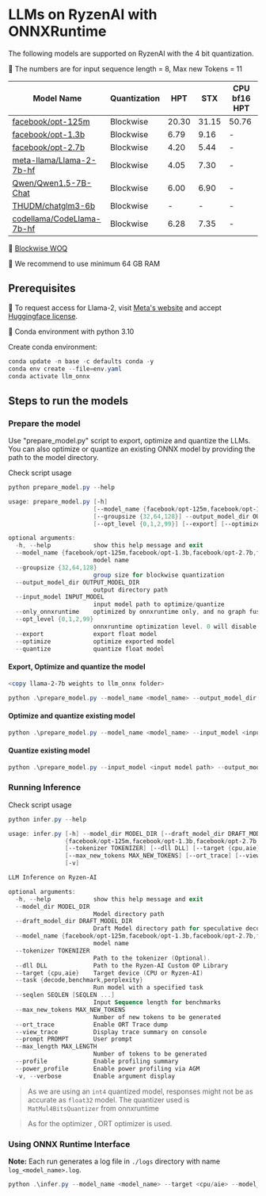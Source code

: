 # LLMs on RyzenAI with ONNXRuntime

The following models are supported on RyzenAI with the 4 bit quantization.

:pushpin: The numbers are for input sequence length = 8, Max new Tokens = 11

| Model Name                                               | Quantization |  HPT  |  STX  | CPU bf16 HPT |
|----------------------------------------------------------|--------------|-------|-------|--------------|
| [facebook/opt-125m](./opt-125m_w4abf16.md)               | Blockwise    | 20.30 | 31.15 |   50.76      |
| [facebook/opt-1.3b](./opt-1.3b_w4abf16.md)               | Blockwise    |  6.79 |  9.16 |   -          |
| [facebook/opt-2.7b](./opt-2.7b_w4abf16.md)               | Blockwise    |  4.20 |  5.44 |   -          |
| [meta-llama/Llama-2-7b-hf](./llama2_w4abf16.md)          | Blockwise    |  4.05 |  7.30 |   -          |
| [Qwen/Qwen1.5-7B-Chat](./qwen1.5-7b.md)                  | Blockwise    |  6.00 |  6.90 |   -          |
| [THUDM/chatglm3-6b](./chatglm3-6b.md)                    | Blockwise    |   -   |   -   |   -          |
| [codellama/CodeLlama-7b-hf](./codellama-7b.md)           | Blockwise    |  6.28 |  7.35 |   -          |

:pushpin: [Blockwise WOQ](https://github.com/microsoft/onnxruntime/blob/main/onnxruntime/python/tools/quantization/matmul_4bits_quantizer.py)

:pushpin: We recommend to use minimum 64 GB RAM
## Prerequisites

:pushpin: To request access for Llama-2,
visit [Meta's website](https://ai.meta.com/resources/models-and-libraries/llama-downloads/)
and accept [Huggingface license](https://huggingface.co/meta-llama/Llama-2-7b-hf).

:pushpin: Conda environment with python 3.10

Create conda environment:
```powershell
conda update -n base -c defaults conda -y
conda env create --file=env.yaml
conda activate llm_onnx
```

## Steps to run the models

### Prepare the model

Use "prepare_model.py" script to export, optimize and quantize the LLMs. You can also optimize or quantize an existing ONNX model by providing the path to the model directory.

Check script usage
```powershell
python prepare_model.py --help

usage: prepare_model.py [-h]
                        [--model_name {facebook/opt-125m,facebook/opt-1.3b,facebook/opt-2.7b,facebook/opt-6.7b,llama-2-7b,meta-llama/Llama-2-7b-hf,Qwen/Qwen1.5-7B-Chat,THUDM/chatglm3-6b,codellama/CodeLlama-7b-hf}]
                        [--groupsize {32,64,128}] --output_model_dir OUTPUT_MODEL_DIR [--input_model INPUT_MODEL] [--only_onnxruntime]
                        [--opt_level {0,1,2,99}] [--export] [--optimize] [--quantize]

optional arguments:
  -h, --help            show this help message and exit
  --model_name {facebook/opt-125m,facebook/opt-1.3b,facebook/opt-2.7b,facebook/opt-6.7b,llama-2-7b,meta-llama/Llama-2-7b-hf,Qwen/Qwen1.5-7B-Chat,THUDM/chatglm3-6b,codellama/CodeLlama-7b-hf}
                        model name
  --groupsize {32,64,128}
                        group size for blockwise quantization
  --output_model_dir OUTPUT_MODEL_DIR
                        output directory path
  --input_model INPUT_MODEL
                        input model path to optimize/quantize
  --only_onnxruntime    optimized by onnxruntime only, and no graph fusion in Python
  --opt_level {0,1,2,99}
                        onnxruntime optimization level. 0 will disable onnxruntime graph optimization. Level 2 and 99 are intended for --only_onnxruntime.
  --export              export float model
  --optimize            optimize exported model
  --quantize            quantize float model
```

#### Export, Optimize and quantize the model

```powershell
<copy llama-2-7b weights to llm_onnx folder>

python .\prepare_model.py --model_name <model_name> --output_model_dir <output directory> --export --optimize --quantize
```
#### Optimize and quantize existing model

```powershell
python .\prepare_model.py --model_name <model_name> --input_model <input model path> --output_model_dir <output directory> --optimize --quantize
```

#### Quantize existing model

```powershell
python .\prepare_model.py --input_model <input model path> --output_model_dir <output directory> --quantize
```

### Running Inference

Check script usage
```powershell
python infer.py --help

usage: infer.py [-h] --model_dir MODEL_DIR [--draft_model_dir DRAFT_MODEL_DIR] --model_name
                {facebook/opt-125m,facebook/opt-1.3b,facebook/opt-2.7b,facebook/opt-6.7b,meta-llama/Llama-2-7b-hf,Qwen/Qwen1.5-7B-Chat,THUDM/chatglm3-6b,codellama/CodeLlama-7b-hf}
                [--tokenizer TOKENIZER] [--dll DLL] [--target {cpu,aie}] [--task {decode,benchmark,perplexity}] [--seqlen SEQLEN [SEQLEN ...]]
                [--max_new_tokens MAX_NEW_TOKENS] [--ort_trace] [--view_trace] [--prompt PROMPT] [--max_length MAX_LENGTH] [--profile] [--power_profile]
                [-v]

LLM Inference on Ryzen-AI

optional arguments:
  -h, --help            show this help message and exit
  --model_dir MODEL_DIR
                        Model directory path
  --draft_model_dir DRAFT_MODEL_DIR
                        Draft Model directory path for speculative decoding
  --model_name {facebook/opt-125m,facebook/opt-1.3b,facebook/opt-2.7b,facebook/opt-6.7b,meta-llama/Llama-2-7b-hf,Qwen/Qwen1.5-7B-Chat,THUDM/chatglm3-6b,codellama/CodeLlama-7b-hf}
                        model name
  --tokenizer TOKENIZER
                        Path to the tokenizer (Optional).
  --dll DLL             Path to the Ryzen-AI Custom OP Library
  --target {cpu,aie}    Target device (CPU or Ryzen-AI)
  --task {decode,benchmark,perplexity}
                        Run model with a specified task
  --seqlen SEQLEN [SEQLEN ...]
                        Input Sequence length for benchmarks
  --max_new_tokens MAX_NEW_TOKENS
                        Number of new tokens to be generated
  --ort_trace           Enable ORT Trace dump
  --view_trace          Display trace summary on console
  --prompt PROMPT       User prompt
  --max_length MAX_LENGTH
                        Number of tokens to be generated
  --profile             Enable profiling summary
  --power_profile       Enable power profiling via AGM
  -v, --verbose         Enable argument display
```

> As we are using an `int4` quantized model, responses might not be as accurate
as `float32` model. The quantizer used is `MatMul4BitsQuantizer` from onnxruntime

 > As for the optimizer , ORT optimizer is used.
### Using ONNX Runtime Interface

**Note:** Each run generates a log file in `./logs` directory with name `log_<model_name>.log`.
```powershell
python .\infer.py --model_name <model_name> --target <cpu/aie> --model_dir <input model directory> --profile --task decode
```
